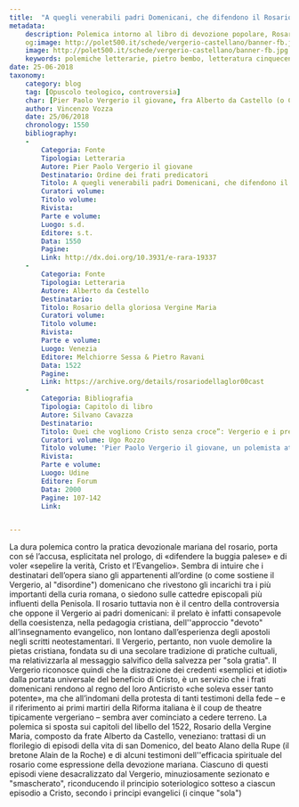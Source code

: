 ```yaml
---
title:  "A quegli venerabili padri Domenicani, che difendono il Rosario per cosa buona"
metadata:
	description: Polemica intorno al libro di devozione popolare, Rosario della Beata Vergine Maria, pubblicato nel 1522 dal domenicano Alberto da Castello (Venezia), e diffuso dai membri dell'ordine come pia lettura al termine della preghiera vespertina.
	og:image: http://polet500.it/schede/vergerio-castellano/banner-fb.jpg
	image: http://polet500.it/schede/vergerio-castellano/banner-fb.jpg
	keywords: polemiche letterarie, pietro bembo, letteratura cinquecento
date: 25-06-2018
taxonomy:
	category: blog
    tag: [Opuscolo teologico, controversia]
    char: [Pier Paolo Vergerio il giovane, fra Alberto da Castello (o Castellano), Domenico di Guzmàn, Alano della Rupe (Alain de la Roche), Juan Álvarez de Toledo y Zúñiga, Girolamo Querini, Pietro Bertani, Jacopo Giovanbattista Nacchianti, Tommaso Stella, Leonardo Marini, Ambrogio Catarino Politi, Adriano Beretti, Giulio III, Alessandro Numai, Giorgio Siculo]
    author: Vincenzo Vozza
    date: 25/06/2018
    chronology: 1550
    bibliography:
    -
	    Categoria: Fonte
	    Tipologia: Letteraria
	    Autore: Pier Paolo Vergerio il giovane
	    Destinatario: Ordine dei frati predicatori
	    Titolo: A quegli venerabili padri Domenicani, che difendono il Rosario per cosa buona.
	    Curatori volume: 
	    Titolo volume: 
	    Rivista: 
	    Parte e volume: 
	    Luogo: s.d. 
	    Editore: s.t. 
	    Data: 1550
	    Pagine: 
	    Link: http://dx.doi.org/10.3931/e-rara-19337
	-
	    Categoria: Fonte
	    Tipologia: Letteraria
	    Autore: Alberto da Cestello
	    Destinatario: 
	    Titolo: Rosario della gloriosa Vergine Maria
	    Curatori volume: 
	    Titolo volume: 
	    Rivista: 
	    Parte e volume: 
	    Luogo: Venezia
	    Editore: Melchiorre Sessa & Pietro Ravani
	    Data: 1522
	    Pagine: 
	    Link: https://archive.org/details/rosariodellaglor00cast
	-
	    Categoria: Bibliografia
	    Tipologia: Capitolo di libro
	    Autore: Silvano Cavazza
	    Destinatario: 
	    Titolo: Quei che vogliono Cristo senza croce”: Vergerio e i prelati riformatori italiani (1549-1555)
	    Curatori volume: Ugo Rozzo
	    Titolo volume: 'Pier Paolo Vergerio il giovane, un polemista attraverso l''Europa del Cinquecento'
	    Rivista: 
	    Parte e volume: 
	    Luogo: Udine
	    Editore: Forum
	    Data: 2000
	    Pagine: 107-142
	    Link: 


---
```

La dura polemica contro la pratica devozionale mariana del rosario, porta con sé l’accusa, esplicitata nel prologo, di «difendere la buggia palese» e di voler «sepelire la verità, Cristo et l’Evangelio». Sembra di intuire che i destinatari dell’opera siano gli appartenenti all’ordine (o come sostiene il Vergerio, al "disordine") domenicano che rivestono gli incarichi tra i più importanti della curia romana, o siedono sulle cattedre episcopali più influenti della Penisola. Il rosario tuttavia non è il centro della controversia che oppone il Vergerio ai padri domenicani: il prelato è infatti consapevole della coesistenza, nella pedagogia cristiana, dell''approccio "devoto" all’insegnamento evangelico, non lontano dall’esperienza degli apostoli negli scritti neotestamentari. Il Vergerio, pertanto, non vuole demolire la pietas cristiana, fondata su di una secolare tradizione di pratiche cultuali, ma relativizzarla al messaggio salvifico della salvezza per "sola gratia". Il Vergerio riconosce quindi che la distrazione dei credenti «semplici et idioti» dalla portata universale del beneficio di Cristo, è un servizio che i frati domenicani rendono al regno del loro Anticristo «che soleva esser tanto potente», ma che all’indomani della protesta di tanti testimoni della fede – e il riferimento ai primi martiri della Riforma italiana è il coup de theatre tipicamente vergeriano – sembra aver cominciato a cedere terreno. La polemica si sposta sui capitoli del libello del 1522, Rosario della Vergine Maria, composto da frate Alberto da Castello, veneziano: trattasi di un florilegio di episodi della vita di san Domenico, del beato Alano della Rupe (il bretone Alain de la Roche) e di alcuni testimoni dell''efficacia spirituale del rosario come espressione della devozione mariana. Ciascuno di questi episodi viene desacralizzato dal Vergerio, minuziosamente sezionato e "smascherato", riconducendo il principio soteriologico sotteso a ciascun episodio a Cristo, secondo i principi evangelici (i cinque "sola")
